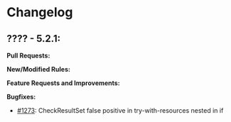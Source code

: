 # Changelog

## ???? - 5.2.1:

**Pull Requests:**

**New/Modified Rules:**

**Feature Requests and Improvements:**

**Bugfixes:**

* [#1273](https://sourceforge.net/p/pmd/bugs/1273/): CheckResultSet false positive in try-with-resources nested in if
